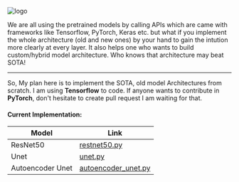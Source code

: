 ![logo](https://fontmeme.com/permalink/200509/47127d82add1d9b5faddc512350d0476.png)


We are all using the pretrained models by calling APIs which are came with frameworks like Tensorflow, PyTorch, Keras etc. but what if you implement the whole architecture (old and new ones) by your hand to gain the intution more clearly at every layer. It also helps one who wants to build custom/hybrid model architecture. Who knows that architecture may beat SOTA!

--------
So, My plan here is to implement the SOTA, old model Architectures from scratch. I am using  <b>Tensorflow</b> to code. If anyone wants to contribute in <b>PyTorch</b>, don't hesitate to create pull request I am waiting for that.
 
#### Current Implementation:
| Model | Link |
|-------|------|
| ResNet50 | [restnet50.py](https://github.com/niyazed/mfs/blob/master/models/resnet50/restnet50.py)|
| Unet | [unet.py](https://github.com/niyazed/mfs/blob/master/models/unet/unet.py)|
| Autoencoder Unet | [autoencoder_unet.py](https://github.com/niyazed/mfs/blob/master/models/hybrid/autoencoder_unet.py)|


